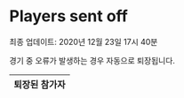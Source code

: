 # Players sent off
최종 업데이트: 2020년 12월 23일 17시 40분


경기 중 오류가 발생하는 경우 자동으로 퇴장됩니다.


| 퇴장된 참가자 |
|:---:|